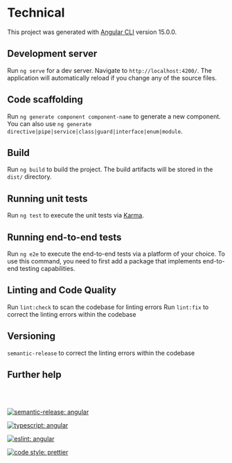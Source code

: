 # Technical

This project was generated with [Angular CLI](https://github.com/angular/angular-cli) version 15.0.0.

## Development server

Run `ng serve` for a dev server. Navigate to `http://localhost:4200/`. The application will automatically reload if you change any of the source files.

## Code scaffolding

Run `ng generate component component-name` to generate a new component. You can also use `ng generate directive|pipe|service|class|guard|interface|enum|module`.

## Build

Run `ng build` to build the project. The build artifacts will be stored in the `dist/` directory.

## Running unit tests

Run `ng test` to execute the unit tests via [Karma](https://karma-runner.github.io).

## Running end-to-end tests

Run `ng e2e` to execute the end-to-end tests via a platform of your choice. To use this command, you need to first add a package that implements end-to-end testing capabilities.

## Linting and Code Quality

Run `lint:check` to scan the codebase for linting errors
Run `lint:fix` to correct the linting errors within the codebase

## Versioning

`semantic-release` to correct the linting errors within the codebase

## Further help

<br>
<br>

[![semantic-release: angular](https://img.shields.io/badge/semantic--release-Angular-%23B52E31?style=flat?logo=angular)](https://github.com/semantic-release/semantic-release)

[![typescript: angular](https://img.shields.io/badge/Typescript-Angular-%23B52E31?style=flat?logo=typescript)](https://angular.io)

[![eslint: angular](https://img.shields.io/badge/eslint-Angular-%23B52E31?style=flat?logo=typescript)](https://eslint.org)

[![code style: prettier](https://img.shields.io/badge/Code%20Style-Prettier-%2356B3B4?style=flat?logo=prettier)](https://prettier.io)

